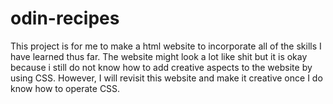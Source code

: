 # odin-recipes
This project is for me to make a html website to incorporate all of the skills I have learned thus far. The website might look a lot like shit but it is okay because i still do not know how to add creative aspects to the website by using CSS. However, I will revisit this website and make it creative once I do know how to operate CSS.